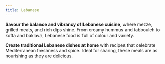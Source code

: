 ```yaml
---
title: Lebanese
---
```


**Savour the balance and vibrancy of Lebanese cuisine**, where mezze, grilled meats, and rich dips shine. From creamy hummus and tabbouleh to kofta and baklava, Lebanese food is full of colour and variety.

**Create traditional Lebanese dishes at home** with recipes that celebrate Mediterranean freshness and spice. Ideal for sharing, these meals are as nourishing as they are delicious.
